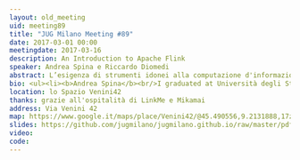 ```yaml
---
layout: old_meeting
uid: meeting89
title: "JUG Milano Meeting #89"
date: 2017-03-01 00:00
meetingdate: 2017-03-16
description: An Introduction to Apache Flink
speaker: Andrea Spina e Riccardo Diomedi
abstract: L’esigenza di strumenti idonei alla computazione d'informazioni in tempo reale è un trend in costante crescita. Apache Flink, un motore per la computazione distribuita su larga scala di flussi di dati unbounded, indirizza esattamente questo nuovo tipo di esigenza. Durante il seminario verranno valutate le principali caratteristiche e i princìpi adottati al fine di ottenere un sistema a bassa latenza e tollerante ai guasti. Verranno inoltre descritti alcuni casi d’uso relativi al mondo reale e spunti di miglioramento per questa nuova generazione di motori.
bio: <ul><li><b>Andrea Spina</b><br/>I graduated at Università degli Studi di Modena e Reggio Emilia in December 2016 and currently I'm working as a software engineer at Radicalbit, Milan. I worked at my master thesis  "Benchmarking Apache Flink and Apache Spark DataFlow Systems on Large-Scale Distributed Machine Learning Algorithms" at the DIMA Group, TU Berlin, Germany. Big Data lover. I'm strongly interested in Artificial Intelligence and Cybersecurity topics applied to Fast Data scenario.</li><p/><li><b>Riccardo Diomedi</b><br/>I’m a software engineer currently working at Radicalbit. I graduated at Politecnico di Torino in December 2016 in Computer engineering and developed my thesis with Apache Flink at KTH, Stockholm. In detail, the purpose of the thesis was to use Apache Flink (Batch) in order to evaluate and optimize execution plans of Fixpoint Iterative Algorithms in Large-Scale Graph Processing. I’m a Machine Learning and Big/Fast Data enthusiast.</li></ul>
location: lo Spazio Venini42
thanks: grazie all'ospitalità di LinkMe e Mikamai
address: Via Venini 42
map: https://www.google.it/maps/place/Venini42/@45.490556,9.2131888,17z/data=!3m1!4b1!4m5!3m4!1s0x4786c6de20e6362f:0xc95afb6f555f4ed6!8m2!3d45.490556!4d9.2153775
slides: https://github.com/jugmilano/jugmilano.github.io/raw/master/pdf/intro_to_flink_JUG.potx.pdf
video:
code:
---
```


